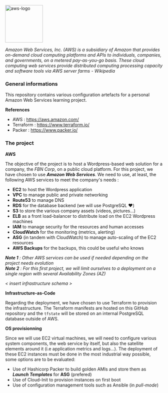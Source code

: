 <p><img src="https://upload.wikimedia.org/wikipedia/commons/thumb/1/1d/AmazonWebservices_Logo.svg/2560px-AmazonWebservices_Logo.svg.png" alt="aws-logo" title="aws" align="top" height=120 /></p>

*Amazon Web Services, Inc. (AWS) is a subsidiary of Amazon that provides on-demand cloud computing platforms and APIs to individuals, companies, and governments, on a metered pay-as-you-go basis. These cloud computing web services provide distributed computing processing capacity and software tools via AWS server farms - Wikipedia*

### General informations

This repository contains various configuration artefacts for a personal Amazon Web Services learning project.

**References**
  - AWS : https://aws.amazon.com/
  - Terraform : https://www.terraform.io/
  - Packer : https://www.packer.io/
  
### The project

**AWS**

The objective of the project is to host a Wordpress-based web solution for a company, the *FBN Corp*, on a public cloud platform. For this project, we have chosen to use ***Amazon Web Services***. We need to use, at least, the following AWS services to meet the company's needs :
  - **EC2** to host the Wordpress application
  - **VPC** to manage public and private networking
  - **Route53** to manage DNS
  - **RDS** for the database backend (we will use PostgreSQL :heart:)
  - **S3** to store the various company assets (videos, pictures...)
  - **ELB** as a front load-balancer to distribute load on the EC2 Wordpress machines
  - **IAM** to manage security for the resources and human accesses
  - **CloudWatch** for the monitoring (metrics, alerting)
  - **ASG** (in tandem with CloudWatch) to manage auto-scaling of the EC2 resources
  - **AWS Backups** for the backups, this could be useful who knows

 ***Note 1** : Other AWS services can be used if needed depending on the project needs evolution*<br/>
 ***Note 2** : For this first project, we will limit ourselves to a deployment on a single region with several Availability Zones (AZ)*

*< insert infrastructure schema >*

**Infrastructure-as-Code**

Regarding the deployment, we have chosen to use Terraform to provision the infrastructure. The Terraform manifests are hosted on this GitHub repository and the `tfstate` will be stored on an internal PostgreSQL database outside of AWS.

**OS provisionning**

Since we will use EC2 virtual machines, we will need to configure various system components, the web service by itself, but also the satellite elements around it (i.e application metrics and logs...). The deployment of these EC2 instances must be done in the most industrial way possible, some options are to be evaluated:
  - Use of Hashicorp Packer to build golden AMIs and store them as ***Launch Templates*** for **ASG** (prefered)
  - Use of Cloud-Init to provision instances on first boot
  - Use of configuration management tools such as Ansible (in *pull-mode*)
